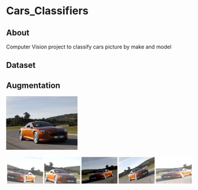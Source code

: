 # Cars_Classifiers

## About
Computer Vision project to classify cars picture by make and model

## Dataset

## Augmentation

<!-- ![Original Image](Graphs/Augmentation_original.jpg?raw=true "Original Image") -->
<img src="Graphs/Augmentation_original.jpg" height="145">

![Augmentation Result Images](Graphs/Augmentation2.png?raw=true "Augmentation Result")

